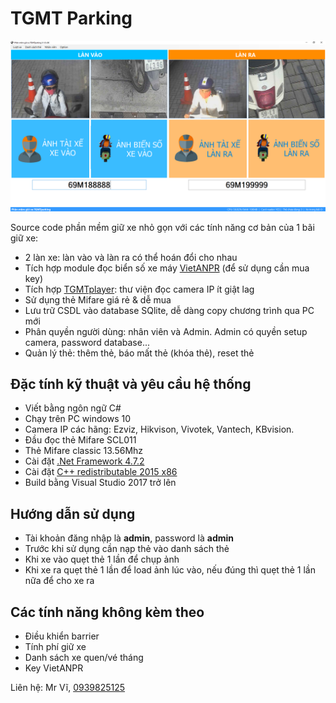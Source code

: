 # TGMT Parking
![](TGMTparking.png)

Source code phần mềm giữ xe nhỏ gọn với các tính năng cơ bản của 1 bãi giữ xe:
- 2 làn xe: làn vào và làn ra có thể hoán đổi cho nhau
- Tích hợp module đọc biển số xe máy [VietANPR](https://github.com/viscomsolution/VietANPR) (để sử dụng cần mua key)
- Tích hợp [TGMTplayer](https://github.com/vohungvi/TGMTplayer): thư viện đọc camera IP ít giật lag
- Sử dụng thẻ Mifare giá rẻ & dễ mua
- Lưu trữ CSDL vào database SQlite, dễ dàng copy chương trình qua PC mới
- Phân quyền người dùng: nhân viên và Admin. Admin có quyền setup camera, password database...
- Quản lý thẻ: thêm thẻ, báo mất thẻ (khóa thẻ), reset thẻ


## Đặc tính kỹ thuật và yêu cầu hệ thống
- Viết bằng ngôn ngữ C#
- Chạy trên PC windows 10
- Camera IP các hãng: Ezviz, Hikvison, Vivotek, Vantech, KBvision.
- Đầu đọc thẻ Mifare SCL011
- Thẻ Mifare classic 13.56Mhz
- Cài đặt [.Net Framework 4.7.2](https://dotnet.microsoft.com/en-us/download/dotnet-framework/net472)
- Cài đặt [C++ redistributable 2015 x86](https://www.microsoft.com/en-us/download/details.aspx?id=48145)
- Build bằng Visual Studio 2017 trở lên


## Hướng dẫn sử dụng
- Tài khoản đăng nhập là **admin**, password là **admin**
- Trước khi sử dụng cần nạp thẻ vào danh sách thẻ
- Khi xe vào quẹt thẻ 1 lần để chụp ảnh
- Khi xe ra quẹt thẻ 1 lần để load ảnh lúc vào, nếu đúng thì quẹt thẻ 1 lần nữa để cho xe ra


## Các tính năng không kèm theo
- Điều khiển barrier
- Tính phí giữ xe
- Danh sách xe quen/vé tháng
- Key VietANPR

Liên hệ: Mr Vĩ, [0939825125](tel:0939825125)